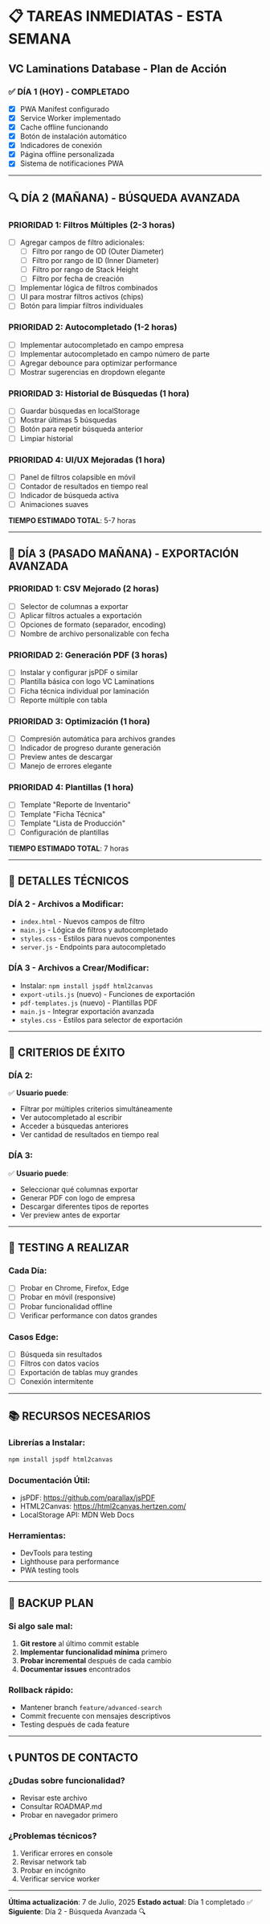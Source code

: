 # 📋 TAREAS INMEDIATAS - ESTA SEMANA
## VC Laminations Database - Plan de Acción

### ✅ DÍA 1 (HOY) - COMPLETADO
- [x] PWA Manifest configurado
- [x] Service Worker implementado
- [x] Cache offline funcionando
- [x] Botón de instalación automático
- [x] Indicadores de conexión
- [x] Página offline personalizada
- [x] Sistema de notificaciones PWA

---

## 🔍 DÍA 2 (MAÑANA) - BÚSQUEDA AVANZADA

### PRIORIDAD 1: Filtros Múltiples (2-3 horas)
- [ ] Agregar campos de filtro adicionales:
  - [ ] Filtro por rango de OD (Outer Diameter)
  - [ ] Filtro por rango de ID (Inner Diameter) 
  - [ ] Filtro por rango de Stack Height
  - [ ] Filtro por fecha de creación
- [ ] Implementar lógica de filtros combinados
- [ ] UI para mostrar filtros activos (chips)
- [ ] Botón para limpiar filtros individuales

### PRIORIDAD 2: Autocompletado (1-2 horas)
- [ ] Implementar autocompletado en campo empresa
- [ ] Implementar autocompletado en campo número de parte
- [ ] Agregar debounce para optimizar performance
- [ ] Mostrar sugerencias en dropdown elegante

### PRIORIDAD 3: Historial de Búsquedas (1 hora)
- [ ] Guardar búsquedas en localStorage
- [ ] Mostrar últimas 5 búsquedas
- [ ] Botón para repetir búsqueda anterior
- [ ] Limpiar historial

### PRIORIDAD 4: UI/UX Mejoradas (1 hora)
- [ ] Panel de filtros colapsible en móvil
- [ ] Contador de resultados en tiempo real
- [ ] Indicador de búsqueda activa
- [ ] Animaciones suaves

**TIEMPO ESTIMADO TOTAL**: 5-7 horas

---

## 📄 DÍA 3 (PASADO MAÑANA) - EXPORTACIÓN AVANZADA

### PRIORIDAD 1: CSV Mejorado (2 horas)
- [ ] Selector de columnas a exportar
- [ ] Aplicar filtros actuales a exportación
- [ ] Opciones de formato (separador, encoding)
- [ ] Nombre de archivo personalizable con fecha

### PRIORIDAD 2: Generación PDF (3 horas)
- [ ] Instalar y configurar jsPDF o similar
- [ ] Plantilla básica con logo VC Laminations
- [ ] Ficha técnica individual por laminación
- [ ] Reporte múltiple con tabla

### PRIORIDAD 3: Optimización (1 hora)
- [ ] Compresión automática para archivos grandes
- [ ] Indicador de progreso durante generación
- [ ] Preview antes de descargar
- [ ] Manejo de errores elegante

### PRIORIDAD 4: Plantillas (1 hora)
- [ ] Template "Reporte de Inventario"
- [ ] Template "Ficha Técnica"
- [ ] Template "Lista de Producción"
- [ ] Configuración de plantillas

**TIEMPO ESTIMADO TOTAL**: 7 horas

---

## 📝 DETALLES TÉCNICOS

### DÍA 2 - Archivos a Modificar:
- `index.html` - Nuevos campos de filtro
- `main.js` - Lógica de filtros y autocompletado
- `styles.css` - Estilos para nuevos componentes
- `server.js` - Endpoints para autocompletado

### DÍA 3 - Archivos a Crear/Modificar:
- Instalar: `npm install jspdf html2canvas`
- `export-utils.js` (nuevo) - Funciones de exportación
- `pdf-templates.js` (nuevo) - Plantillas PDF
- `main.js` - Integrar exportación avanzada
- `styles.css` - Estilos para selector de exportación

---

## 🎯 CRITERIOS DE ÉXITO

### DÍA 2:
✅ **Usuario puede**:
- Filtrar por múltiples criterios simultáneamente
- Ver autocompletado al escribir
- Acceder a búsquedas anteriores
- Ver cantidad de resultados en tiempo real

### DÍA 3:
✅ **Usuario puede**:
- Seleccionar qué columnas exportar
- Generar PDF con logo de empresa
- Descargar diferentes tipos de reportes
- Ver preview antes de exportar

---

## 🐛 TESTING A REALIZAR

### Cada Día:
- [ ] Probar en Chrome, Firefox, Edge
- [ ] Probar en móvil (responsive)
- [ ] Probar funcionalidad offline
- [ ] Verificar performance con datos grandes

### Casos Edge:
- [ ] Búsqueda sin resultados
- [ ] Filtros con datos vacíos
- [ ] Exportación de tablas muy grandes
- [ ] Conexión intermitente

---

## 📚 RECURSOS NECESARIOS

### Librerías a Instalar:
```bash
npm install jspdf html2canvas
```

### Documentación Útil:
- jsPDF: https://github.com/parallax/jsPDF
- HTML2Canvas: https://html2canvas.hertzen.com/
- LocalStorage API: MDN Web Docs

### Herramientas:
- DevTools para testing
- Lighthouse para performance
- PWA testing tools

---

## 🔄 BACKUP PLAN

### Si algo sale mal:
1. **Git restore** al último commit estable
2. **Implementar funcionalidad mínima** primero
3. **Probar incremental** después de cada cambio
4. **Documentar issues** encontrados

### Rollback rápido:
- Mantener branch `feature/advanced-search`
- Commit frecuente con mensajes descriptivos
- Testing después de cada feature

---

## 📞 PUNTOS DE CONTACTO

### ¿Dudas sobre funcionalidad?
- Revisar este archivo
- Consultar ROADMAP.md
- Probar en navegador primero

### ¿Problemas técnicos?
1. Verificar errores en console
2. Revisar network tab
3. Probar en incógnito
4. Verificar service worker

---

**Última actualización**: 7 de Julio, 2025
**Estado actual**: Día 1 completado ✅
**Siguiente**: Día 2 - Búsqueda Avanzada 🔍
